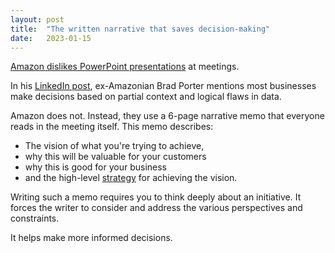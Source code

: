 ```yaml
---
layout: post
title:  "The written narrative that saves decision-making"
date:   2023-01-15
---
```


[Amazon dislikes PowerPoint presentations](https://conorneill.com/2012/11/30/amazon-staff-meetings-no-powerpoint/) at meetings. 

In his [LinkedIn post](https://www.linkedin.com/pulse/beauty-amazons-6-pager-brad-porter/), ex-Amazonian Brad Porter mentions most businesses make decisions based on partial context and logical flaws in data.

Amazon does not. Instead, they use a 6-page narrative memo that everyone reads in the meeting itself. This memo describes:
- The vision of what you're trying to achieve,
- why this will be valuable for your customers
- why this is good for your business
- and the high-level [strategy](../strategy-is-seriously-misunderstood) for achieving the vision.

Writing such a memo requires you to think deeply about an initiative. It forces the writer to consider and address the various perspectives and constraints.

It helps make more informed decisions.